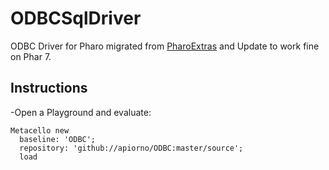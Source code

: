 # ODBCSqlDriver

ODBC Driver for Pharo migrated from [PharoExtras][] and Update to work fine on Phar 7.

## Instructions
  
  -Open a Playground and evaluate:

```smalltalk
Metacello new
  baseline: 'ODBC';
  repository: 'github://apiorno/ODBC:master/source';
  load
```

[pharoextras]: http://smalltalkhub.com/#!/~PharoExtras/ODBC/

